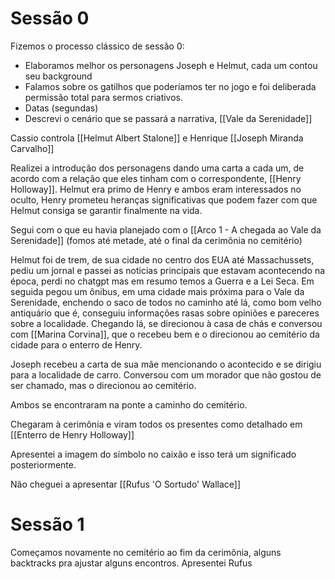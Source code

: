 # Sessão 0 
Fizemos o processo clássico de sessão 0:
- Elaboramos melhor os personagens Joseph e Helmut, cada um contou seu background
- Falamos sobre os gatilhos que poderíamos ter no jogo e foi deliberada permissão total para sermos criativos.
- Datas (segundas)
- Descrevi o cenário que se passará a narrativa, [[Vale da Serenidade]]

Cassio controla [[Helmut Albert Stalone]] e Henrique [[Joseph Miranda Carvalho]]

Realizei a introdução dos personagens dando uma carta a cada um, de acordo com a relação que eles tinham com o correspondente, [[Henry Holloway]]. Helmut era primo de Henry e ambos eram interessados no oculto, Henry prometeu heranças significativas que podem fazer com que Helmut consiga se garantir finalmente na vida.

Segui com o que eu havia planejado com o [[Arco 1 - A chegada ao Vale da Serenidade]]
(fomos até metade, até o final da cerimônia no cemitério)

Helmut foi de trem, de sua cidade no centro dos EUA até Massachussets, pediu um jornal e passei as noticias principais que estavam acontecendo na época, perdi no chatgpt mas em resumo temos a Guerra e a Lei Seca.
Em seguida pegou um ônibus, em uma cidade mais próxima para o Vale da Serenidade, enchendo o saco de todos no caminho até lá, como bom velho antiquário que é, conseguiu informações rasas sobre opiniões e pareceres sobre a localidade. Chegando lá, se direcionou à casa de chás e conversou com [[Marina Corvina]], que o recebeu bem e o direcionou ao cemitério da cidade para o enterro de Henry.

Joseph recebeu a carta de sua mãe mencionando o acontecido e se dirigiu para a localidade de carro. Conversou com um morador que não gostou de ser chamado, mas o direcionou ao cemitério.

Ambos se encontraram na ponte a caminho do cemitério.

Chegaram à cerimônia e viram todos os presentes como detalhado em [[Enterro de Henry Holloway]]

Apresentei a imagem do símbolo no caixão e isso terá um significado posteriormente.

Não cheguei a apresentar [[Rufus 'O Sortudo' Wallace]]
# Sessão 1
Começamos novamente no cemitério ao fim da cerimônia, alguns backtracks pra ajustar alguns encontros. Apresentei Rufus
